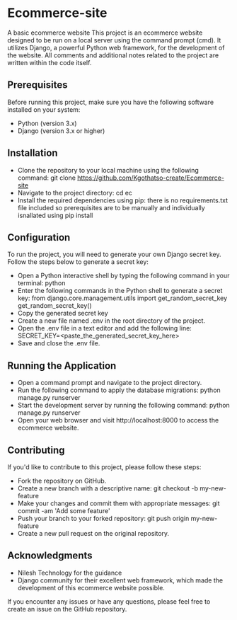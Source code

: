 # Ecommerce-site
A basic ecommerce website
This project is an ecommerce website designed to be run on a local server using the command prompt (cmd). It utilizes Django, a powerful Python web framework, for the development of the website.
All comments and additional notes related to the project are written within the code itself.

## Prerequisites
Before running this project, make sure you have the following software installed on your system:
- Python (version 3.x)
- Django (version 3.x or higher)

## Installation
- Clone the repository to your local machine using the following command: git clone https://github.com/Kgothatso-create/Ecommerce-site
- Navigate to the project directory: cd ec
- Install the required dependencies using pip: there is no requirements.txt file included so prerequisites are to be manually and individually isnallated using pip install

## Configuration
To run the project, you will need to generate your own Django secret key. Follow the steps below to generate a secret key:
- Open a Python interactive shell by typing the following command in your terminal: python
- Enter the following commands in the Python shell to generate a secret key: from django.core.management.utils import get_random_secret_key get_random_secret_key()
- Copy the generated secret key
- Create a new file named .env in the root directory of the project.
- Open the .env file in a text editor and add the following line: SECRET_KEY=<paste_the_generated_secret_key_here>
- Save and close the .env file.

## Running the Application
- Open a command prompt and navigate to the project directory.
- Run the following command to apply the database migrations: python manage.py runserver
- Start the development server by running the following command: python manage.py runserver
- Open your web browser and visit http://localhost:8000 to access the ecommerce website.

## Contributing
If you'd like to contribute to this project, please follow these steps:
- Fork the repository on GitHub.
- Create a new branch with a descriptive name: git checkout -b my-new-feature
- Make your changes and commit them with appropriate messages: git commit -am 'Add some feature'
- Push your branch to your forked repository: git push origin my-new-feature
- Create a new pull request on the original repository.

## Acknowledgments
- Nilesh Technology for the guidance
- Django community for their excellent web framework, which made the development of this ecommerce website possible.

If you encounter any issues or have any questions, please feel free to create an issue on the GitHub repository.
